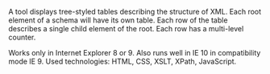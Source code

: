 A tool displays tree-styled tables describing the structure of XML. Each root element of a schema will have its own table. Each row of the table describes a single child element of the root. Each row has a multi-level counter.

Works only in Internet Explorer 8 or 9. Also runs well in IE 10 in compatibility mode IE 9.
Used technologies: HTML, CSS, XSLT, XPath, JavaScript.